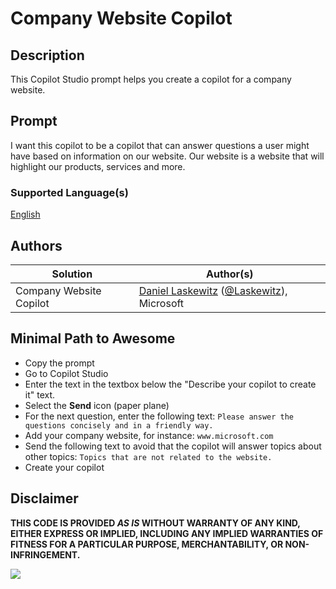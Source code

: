 # Company Website Copilot

## Description

This Copilot Studio prompt helps you create a copilot for a company website.

## Prompt

I want this copilot to be a copilot that can answer questions a user might have based on information on our website. Our website is a website that will highlight our products, services and more.

### Supported Language(s)

[English](./en-us/prompt.md)

## Authors

Solution|Author(s)
--------|---------
Company Website Copilot | [Daniel Laskewitz](https://github.com/laskewitz) ([@Laskewitz](https://twitter.com/laskewitz)), Microsoft

## Minimal Path to Awesome

* Copy the prompt
* Go to Copilot Studio
* Enter the text in the textbox below the "Describe your copilot to create it" text.
* Select the **Send** icon (paper plane)
* For the next question, enter the following text: `Please answer the questions concisely and in a friendly way.`
* Add your company website, for instance: `www.microsoft.com`
* Send the following text to avoid that the copilot will answer topics about other topics: `Topics that are not related to the website.`
* Create your copilot

## Disclaimer

**THIS CODE IS PROVIDED *AS IS* WITHOUT WARRANTY OF ANY KIND, EITHER EXPRESS OR IMPLIED, INCLUDING ANY IMPLIED WARRANTIES OF FITNESS FOR A PARTICULAR PURPOSE, MERCHANTABILITY, OR NON-INFRINGEMENT.**

<img src="https://m365-visitor-stats.azurewebsites.net/powerplatform-prompts/samples/copilot-studio/company-website-copilot" aria-hidden="true" />
